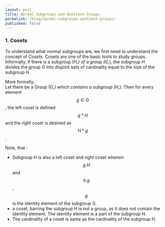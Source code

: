 ```yaml
---
layout: post
title: Normal Subgroups and Quotient Groups
permalink: /blog/normal-subgroups-quotient-groups/
published: false
---
```


### 1. Cosets
To understand what normal subgroups are, we first need to understand the concept of *Cosets*. Cosets are one of the basic tools to study groups. Informally, if there is a subgroup (H,*) of a group (G,*), the subgroup H divides the group G into disjoint sets of cardinality equal to the size of the subgroup H.
  
More formally,      
Let there be a Group (G,*) which contains a subgroup (H,*). Then for every element $$g \in G$$, the left coset is defined $$g*H$$ and the right coset is desined as $$H*g$$.  
  
Note, that :
- Subgroup H is also a left coset and right coset wherein $$g.H$$ and $$h.g$$, $$g $$ is the identity element of the subgroup G.
- a coset, barring the subgroup H is not a group, as it does not contain the identity element. The identity element is a part of the subgroup H.  
- The cardinality of a coset is same as  the cardinality of the subgroup H.
  
    

